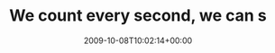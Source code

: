 ---
retweeted: false
source: <a href="http://twitter.com" rel="nofollow">Twitter Web Client</a>
entities:
  hashtags:
  - text: tf
    indices:
    - '50'
    - '53'
  symbols: []
  user_mentions: []
  urls: []
display_text_range:
- '0'
- '53'
favorite_count: '0'
id_str: '4705726543'
truncated: false
retweet_count: '0'
id: '4705726543'
created_at: Thu Oct 08 10:02:14 +0000 2009
favorited: false
full_text: 'We count every second, we can spend in the light! #tf'
lang: en
tags:
- tf
- pesos:twitter
date: '2009-10-08T10:02:14+00:00'
src: https://twitter.com/bascht/status/4705726543
original_url: https://twitter.com/bascht/status/4705726543
type: twitter_tweet
text: 'We count every second, we can spend in the light! #tf'
title: We count every second, we can s

---